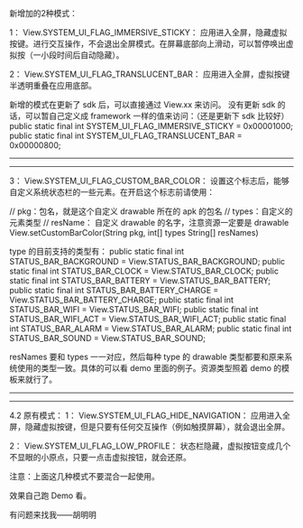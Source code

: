 新增加的2种模式：

1： View.SYSTEM_UI_FLAG_IMMERSIVE_STICKY： 
应用进入全屏，隐藏虚拟按键。进行交互操作，不会退出全屏模式。在屏幕底部向上滑动，可以暂停唤出虚拟按（一小段时间后自动隐藏）。

2： View.SYSTEM_UI_FLAG_TRANSLUCENT_BAR：
应用进入全屏，虚拟按键半透明重叠在应用底部。

新增的模式在更新了 sdk 后，可以直接通过 View.xx 来访问。
没有更新 sdk 的话，可以暂自己定义成 framework 一样的值来访问：（还是更新下 sdk 比较好）
public static final int SYSTEM_UI_FLAG_IMMERSIVE_STICKY = 0x00001000;
public static final int SYSTEM_UI_FLAG_TRANSLUCENT_BAR = 0x00000800;


--------------------------------------------------------
--------------------------------------------------------


3： View.SYSTEM_UI_FLAG_CUSTOM_BAR_COLOR：
设置这个标志后，能够自定义系统状态栏的一些元素。在开启这个标志前请使用：

// pkg：包名，就是这个自定义 drawable 所在的 apk 的包名
// types：自定义的元素类型
// resName： 自定义 drawable 的名字，注意资源一定要是 drawable
View.setCustomBarColor(String pkg, int[] types String[] resNames)

type 的目前支持的类型有：
    public static final int STATUS_BAR_BACKGROUND = View.STATUS_BAR_BACKGROUND;
    public static final int STATUS_BAR_CLOCK = View.STATUS_BAR_CLOCK;
    public static final int STATUS_BAR_BATTERY = View.STATUS_BAR_BATTERY;
    public static final int STATUS_BAR_BATTERY_CHARGE = View.STATUS_BAR_BATTERY_CHARGE;
    public static final int STATUS_BAR_WIFI = View.STATUS_BAR_WIFI;
    public static final int STATUS_BAR_WIFI_ACT = View.STATUS_BAR_WIFI_ACT;
    public static final int STATUS_BAR_ALARM = View.STATUS_BAR_ALARM;
    public static final int STATUS_BAR_SOUND = View.STATUS_BAR_SOUND;

resNames 要和 types 一一对应，然后每种 type 的 drawable 类型都要和原来系统使用的类型一致。具体的可以看 demo 里面的例子。资源类型照着 demo 的模板来就行了。


--------------------------------------------------------
--------------------------------------------------------

4.2 原有模式：
1： View.SYSTEM_UI_FLAG_HIDE_NAVIGATION：
应用进入全屏，隐藏虚拟按键，但是只要有任何交互操作（例如触摸屏幕），就会退出全屏。

2： View.SYSTEM_UI_FLAG_LOW_PROFILE：
状态栏隐藏，虚拟按钮变成几个不显眼的小原点，只要一点击虚拟按钮，就会还原。


注意：上面这几种模式不要混合一起使用。

效果自己跑 Demo 看。

有问题来找我——胡明明

